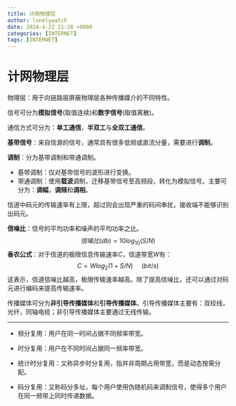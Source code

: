 ```yaml
---
title: 计网物理层
author: lonelywatch
date: 2024-4-22 21:28 +0800
categories: [INTERNET]
tags: [INTERNET]
---
```


# 计网物理层

物理层：用于向链路层屏蔽物理层各种传播媒介的不同特性。

信号可分为**模拟信号**(取值连续)和**数字信号**(取值离散)。

通信方式可分为：**单工通信**，**半双工**与**全双工通信**。

**基带信号**：来自信源的信号，通常具有很多低频或直流分量，需要进行**调制**。

**调制**：分为基带调制和带通调制。

- 基带调制：仅对基带信号的波形进行变换。
- 带通调制：使用**载波**调制，迁移基带信号至高频段，转化为模拟信号。主要可分为：**调幅**，**调频**和**调相**。

信道中码元的传输速率有上限，超过则会出现严重的码间串扰，接收端不能够识别出码元。

**信噪比**：信号的平均功率和噪声的平均功率之比。
$$
信噪比(db) = 10log_{10}(S/N)
$$
**香农公式**：对于信道的极限信息传输速率$C$，信道带宽$W$有：
$$
C = Wlog_2(1 + S/N) \ \ \  \ \ (bit/s)
$$
这表示，信道信噪比越高，极限传输速率越高。除了提高信噪比，还可以通过对码元进行编码来提高传输速率。

传播媒体可分为**非引导传播媒体**和**引导传播媒体**。引导传播媒体主要有：双绞线，光纤，同轴电缆；非引导传播媒体主要通过无线传输。

---

- 频分复用：用户在同一时间占据不同频率带宽。
- 时分复用：用户在不同时间占据同一频率带宽。

- 统计时分复用：又称异步时分复用，指并非周期占用带宽，而是动态按需分配。
- 码分复用：又称码分多址，每个用户使用伪随机码来调制信号，使得多个用户在同一频带上同时传递数据。






